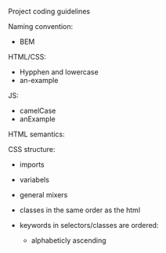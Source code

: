 Project coding guidelines

Naming convention:

- BEM

HTML/CSS:

- Hypphen and lowercase
- an-example

JS:

- camelCase
- anExample

HTML semantics:

CSS structure:

- imports
- variabels
- general mixers
- classes in the same order as the html

- keywords in selectors/classes are ordered:
  - alphabeticly ascending
